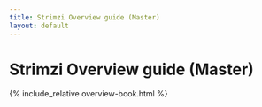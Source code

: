 ```yaml
---
title: Strimzi Overview guide (Master)
layout: default
---
```


<h1>Strimzi Overview guide (Master)</h1>

{% include_relative overview-book.html %}
